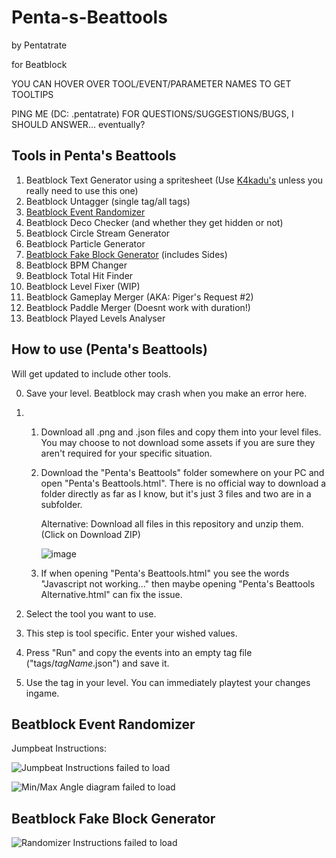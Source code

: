 # Penta-s-Beattools
by Pentatrate

for Beatblock

YOU CAN HOVER OVER TOOL/EVENT/PARAMETER NAMES TO GET TOOLTIPS

PING ME (DC: .pentatrate) FOR QUESTIONS/SUGGESTIONS/BUGS, I SHOULD ANSWER...
eventually?

## Tools in Penta's Beattools
1. Beatblock Text Generator using a spritesheet (Use [K4kadu's](https://github.com/K4kadu/Beatblock-Utilities) unless you really need to use this one)
2. Beatblock Untagger (single tag/all tags)
3. [Beatblock Event Randomizer](#beatblock-event-randomizer)
4. Beatblock Deco Checker (and whether they get hidden or not)
5. Beatblock Circle Stream Generator
6. Beatblock Particle Generator
7. [Beatblock Fake Block Generator](#beatblock-fake-block-generator) (includes Sides)
8. Beatblock BPM Changer
9. Beatblock Total Hit Finder
10. Beatblock Level Fixer (WIP)
11. Beatblock Gameplay Merger (AKA: Piger's Request #2)
12. Beatblock Paddle Merger (Doesnt work with duration!)
13. Beatblock Played Levels Analyser

## How to use (Penta's Beattools)
Will get updated to include other tools.

0. Save your level. Beatblock may crash when you make an error here.

1. 1. Download all .png and .json files and copy them into your level files.
	You may choose to not download some assets if you are sure they aren't required for your specific situation.

	2. Download the "Penta's Beattools" folder somewhere on your PC and open "Penta's Beattools.html".
	There is no official way to download a folder directly as far as I know, but it's just 3 files and two are in a subfolder.

		Alternative: Download all files in this repository and unzip them. (Click on Download ZIP)

		![image](https://github.com/user-attachments/assets/f4a94209-4fa8-47d7-ac4f-e76db634b2bf)

	3. If when opening "Penta's Beattools.html" you see the words "Javascript not working..." then maybe opening "Penta's Beattools Alternative.html" can fix the issue.

2. Select the tool you want to use.
3. This step is tool specific. Enter your wished values.
4. Press "Run" and copy the events into an empty tag file ("tags/*tagName*.json") and save it.
5. Use the tag in your level.
	You can immediately playtest your changes ingame.

## Beatblock Event Randomizer

Jumpbeat Instructions:

![Jumpbeat Instructions failed to load](https://github.com/user-attachments/assets/cbad4d15-a595-423d-97cd-a335dbfb1514)

![Min/Max Angle diagram failed to load](https://github.com/user-attachments/assets/f11680ac-a757-4b32-a3ed-77428661f593)

## Beatblock Fake Block Generator

![Randomizer Instructions failed to load](https://github.com/user-attachments/assets/8c5eb0c5-2415-47d5-9e79-8f244559eada)
